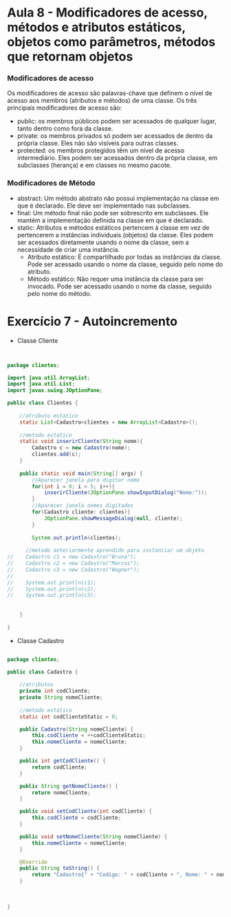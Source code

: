 # Aula 8 - Modificadores de acesso, métodos e atributos estáticos, objetos como parâmetros, métodos que retornam objetos

### Modificadores de acesso

Os modificadores de acesso são palavras-chave que definem o nível de acesso aos membros (atributos e métodos) de uma classe. Os três principais modificadores de acesso são:
- public: os membros públicos podem ser acessados de qualquer lugar, tanto dentro como fora da classe.
- private: os membros privados só podem ser acessados de dentro da própria classe. Eles não são visíveis para outras classes.
- protected: os membros protegidos têm um nível de acesso intermediário. Eles podem ser acessados dentro da própria classe, em subclasses (herança) e em classes no mesmo pacote.

### Modificadores de Método
- abstract: Um método abstrato não possui implementação na classe em que é declarado. Ele deve ser implementado nas subclasses.
- final: Um método final não pode ser sobrescrito em subclasses. Ele mantém a implementação definida na classe em que é declarado.
- static: Atributos e métodos estáticos pertencem à classe em vez de pertencerem a instâncias individuais (objetos) da classe. Eles podem ser acessados diretamente usando o nome da classe, sem a necessidade de criar uma instância.
    - Atributo estático: É compartilhado por todas as instâncias da classe. Pode ser acessado usando o nome da classe, seguido pelo nome do atributo.
    - Método estático: Não requer uma instância da classe para ser invocado. Pode ser acessado usando o nome da classe, seguido pelo nome do método.

# Exercício 7 - Autoincremento

- Classe Cliente
``` Java


package clientes;

import java.util.ArrayList;
import java.util.List;
import javax.swing.JOptionPane;

public class Clientes {
    
    //atributo estatico
    static List<Cadastro>clientes = new ArrayList<Cadastro>();
    
    //metodo estatico
    static void inserirCliente(String nome){
        Cadastro c = new Cadastro(nome);
        clientes.add(c);
    }
    
    public static void main(String[] args) {
        //Aparecer janela para digitar nome
        for(int i = 0; i < 5; i++){
            inserirCliente(JOptionPane.showInputDialog("Nome:"));
        }
        //Aparecer janela nomes digitados
        for(Cadastro cliente: clientes){
            JOptionPane.showMessageDialog(null, cliente);
        }
        
        System.out.println(clientes);
       
      //metodo anteriormente aprendido para instanciar um objeto
//    Cadastro c1 = new Cadastro("Bruna");
//    Cadastro c2 = new Cadastro("Marcos");
//    Cadastro c3 = new Cadastro("Wagner");
//
//    System.out.println(c1);
//    System.out.println(c2);
//    System.out.println(c3);
        
        
    }
    
}

```
- Classe Cadastro
```Java

package clientes;

public class Cadastro {
    
    //atributos
    private int codCliente;
    private String nomeCliente;
    
    //metodo estatico 
    static int codClienteStatic = 0;

    public Cadastro(String nomeCliente) {
        this.codCliente = ++codClienteStatic;
        this.nomeCliente = nomeCliente;
    }

    public int getCodCliente() {
        return codCliente;
    }

    public String getNomeCliente() {
        return nomeCliente;
    }

    public void setCodCliente(int codCliente) {
        this.codCliente = codCliente;
    }

    public void setNomeCliente(String nomeCliente) {
        this.nomeCliente = nomeCliente;
    }

    @Override
    public String toString() {
        return "Cadastro{" + "Codigo: " + codCliente + ", Nome: " + nomeCliente + '}';
    }
    
    
    
}
```
